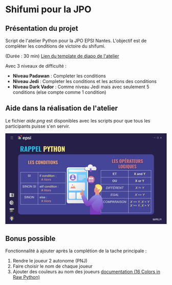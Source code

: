 # Shifumi pour la JPO

## Présentation du projet

Script de l'atelier Python pour la JPO EPSI Nantes. 
L'objectif est de compléter les conditions de victoire du shifumi.

(Durée : 30 min)
[Lien du template de diapo de l'atelier](https://docs.google.com/presentation/d/11WMAlkuY-EaasJS3OAQxBNtRtPIiSXcbwbYN2b9HRKc/edit?usp=sharing)

Avec 3 niveaux de difficulté :
- **Niveau Padawan** : Completer les conditions 
- **Niveau Jedi** : Completer les conditions et les actions des conditions
- **Niveau Dark Vador** : Comme niveau Jedi mais avec seulement 5 conditions (else compte comme 1 condition)

## Aide dans la réalisation de l'atelier

Le fichier *aide.png* est disponibles avec les scripts pour que tous les participants puisse s'en servir.

![rappel des condition en python](aide.png)

## Bonus possible

Fonctionnalité à ajouter après la complétion de la tache principale :
1. Rendre le joueur 2 autonome (PNJ)
2. Faire choisir le nom de chaque joueur
3. Ajouter des couleurs au nom des joueurs [documentation (16 Colors in Raw Python)](https://stackabuse.com/how-to-print-colored-text-in-python/#16colorsinrawpython)
